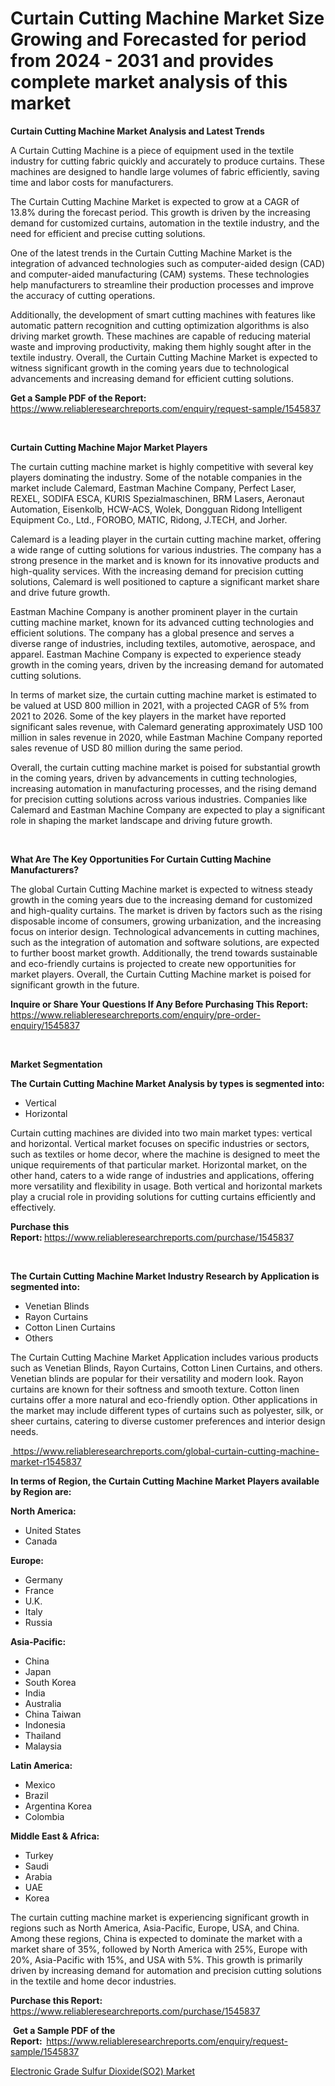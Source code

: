 <p><h1>Curtain Cutting Machine Market Size Growing and Forecasted for period from 2024 - 2031 and provides complete market analysis of this market</h1></p><p><strong>Curtain Cutting Machine Market Analysis and Latest Trends</strong></p>
<p><p>A Curtain Cutting Machine is a piece of equipment used in the textile industry for cutting fabric quickly and accurately to produce curtains. These machines are designed to handle large volumes of fabric efficiently, saving time and labor costs for manufacturers.</p><p>The Curtain Cutting Machine Market is expected to grow at a CAGR of 13.8% during the forecast period. This growth is driven by the increasing demand for customized curtains, automation in the textile industry, and the need for efficient and precise cutting solutions. </p><p>One of the latest trends in the Curtain Cutting Machine Market is the integration of advanced technologies such as computer-aided design (CAD) and computer-aided manufacturing (CAM) systems. These technologies help manufacturers to streamline their production processes and improve the accuracy of cutting operations. </p><p>Additionally, the development of smart cutting machines with features like automatic pattern recognition and cutting optimization algorithms is also driving market growth. These machines are capable of reducing material waste and improving productivity, making them highly sought after in the textile industry. Overall, the Curtain Cutting Machine Market is expected to witness significant growth in the coming years due to technological advancements and increasing demand for efficient cutting solutions.</p></p>
<p><strong>Get a Sample PDF of the Report:&nbsp;</strong> <a href="https://www.reliableresearchreports.com/enquiry/request-sample/1545837">https://www.reliableresearchreports.com/enquiry/request-sample/1545837</a></p>
<p>&nbsp;</p>
<p><strong>Curtain Cutting Machine Major Market Players</strong></p>
<p><p>The curtain cutting machine market is highly competitive with several key players dominating the industry. Some of the notable companies in the market include Calemard, Eastman Machine Company, Perfect Laser, REXEL, SODIFA ESCA, KURIS Spezialmaschinen, BRM Lasers, Aeronaut Automation, Eisenkolb, HCW-ACS, Wolek, Dongguan Ridong Intelligent Equipment Co., Ltd., FOROBO, MATIC, Ridong, J.TECH, and Jorher.</p><p>Calemard is a leading player in the curtain cutting machine market, offering a wide range of cutting solutions for various industries. The company has a strong presence in the market and is known for its innovative products and high-quality services. With the increasing demand for precision cutting solutions, Calemard is well positioned to capture a significant market share and drive future growth.</p><p>Eastman Machine Company is another prominent player in the curtain cutting machine market, known for its advanced cutting technologies and efficient solutions. The company has a global presence and serves a diverse range of industries, including textiles, automotive, aerospace, and apparel. Eastman Machine Company is expected to experience steady growth in the coming years, driven by the increasing demand for automated cutting solutions.</p><p>In terms of market size, the curtain cutting machine market is estimated to be valued at USD 800 million in 2021, with a projected CAGR of 5% from 2021 to 2026. Some of the key players in the market have reported significant sales revenue, with Calemard generating approximately USD 100 million in sales revenue in 2020, while Eastman Machine Company reported sales revenue of USD 80 million during the same period.</p><p>Overall, the curtain cutting machine market is poised for substantial growth in the coming years, driven by advancements in cutting technologies, increasing automation in manufacturing processes, and the rising demand for precision cutting solutions across various industries. Companies like Calemard and Eastman Machine Company are expected to play a significant role in shaping the market landscape and driving future growth.</p></p>
<p>&nbsp;</p>
<p><strong>What Are The Key Opportunities For Curtain Cutting Machine Manufacturers?</strong></p>
<p><p>The global Curtain Cutting Machine market is expected to witness steady growth in the coming years due to the increasing demand for customized and high-quality curtains. The market is driven by factors such as the rising disposable income of consumers, growing urbanization, and the increasing focus on interior design. Technological advancements in cutting machines, such as the integration of automation and software solutions, are expected to further boost market growth. Additionally, the trend towards sustainable and eco-friendly curtains is projected to create new opportunities for market players. Overall, the Curtain Cutting Machine market is poised for significant growth in the future.</p></p>
<p><strong>Inquire or Share Your Questions If Any Before Purchasing This Report:</strong> <a href="https://www.reliableresearchreports.com/enquiry/pre-order-enquiry/1545837">https://www.reliableresearchreports.com/enquiry/pre-order-enquiry/1545837</a></p>
<p>&nbsp;</p>
<p><strong>Market Segmentation</strong></p>
<p><strong>The Curtain Cutting Machine Market Analysis by types is segmented into:</strong></p>
<p><ul><li>Vertical</li><li>Horizontal</li></ul></p>
<p><p>Curtain cutting machines are divided into two main market types: vertical and horizontal. Vertical market focuses on specific industries or sectors, such as textiles or home decor, where the machine is designed to meet the unique requirements of that particular market. Horizontal market, on the other hand, caters to a wide range of industries and applications, offering more versatility and flexibility in usage. Both vertical and horizontal markets play a crucial role in providing solutions for cutting curtains efficiently and effectively.</p></p>
<p><strong>Purchase this Report:&nbsp;</strong><a href="https://www.reliableresearchreports.com/purchase/1545837">https://www.reliableresearchreports.com/purchase/1545837</a></p>
<p>&nbsp;</p>
<p><strong>The Curtain Cutting Machine Market Industry Research by Application is segmented into:</strong></p>
<p><ul><li>Venetian Blinds</li><li>Rayon Curtains</li><li>Cotton Linen Curtains</li><li>Others</li></ul></p>
<p><p>The Curtain Cutting Machine Market Application includes various products such as Venetian Blinds, Rayon Curtains, Cotton Linen Curtains, and others. Venetian blinds are popular for their versatility and modern look. Rayon curtains are known for their softness and smooth texture. Cotton linen curtains offer a more natural and eco-friendly option. Other applications in the market may include different types of curtains such as polyester, silk, or sheer curtains, catering to diverse customer preferences and interior design needs.</p></p>
<p><a href="https://www.reliableresearchreports.com/global-curtain-cutting-machine-market-r1545837">&nbsp;https://www.reliableresearchreports.com/global-curtain-cutting-machine-market-r1545837</a></p>
<p><strong>In terms of Region, the Curtain Cutting Machine Market Players available by Region are:</strong></p>
<p>
    <p> <strong> North America: </strong>
        <ul>
            <li>United States</li>
            <li>Canada</li>
        </ul>
        </p> 
    <p> <strong> Europe: </strong>
        <ul>
            <li>Germany</li>
            <li>France</li>
            <li>U.K.</li>
            <li>Italy</li>
            <li>Russia</li>
        </ul>
        </p> 
    <p> <strong> Asia-Pacific: </strong>
        <ul>
            <li>China</li>
            <li>Japan</li>
            <li>South Korea</li>
            <li>India</li>
            <li>Australia</li>
            <li>China Taiwan</li>
            <li>Indonesia</li>
            <li>Thailand</li>
            <li>Malaysia</li>
        </ul>
        </p> 
    <p> <strong> Latin America: </strong>
        <ul>
            <li>Mexico</li>
            <li>Brazil</li>
            <li>Argentina Korea</li>
            <li>Colombia</li>
        </ul>
        </p> 
    <p> <strong> Middle East & Africa: </strong>
        <ul>
            <li>Turkey</li>
            <li>Saudi</li>
            <li>Arabia</li>
            <li>UAE</li>
            <li>Korea</li>
        </ul>
    </p>
    </p>
<p><p>The curtain cutting machine market is experiencing significant growth in regions such as North America, Asia-Pacific, Europe, USA, and China. Among these regions, China is expected to dominate the market with a market share of 35%, followed by North America with 25%, Europe with 20%, Asia-Pacific with 15%, and USA with 5%. This growth is primarily driven by increasing demand for automation and precision cutting solutions in the textile and home decor industries.</p></p>
<p><strong>Purchase this Report: </strong><a href="https://www.reliableresearchreports.com/purchase/1545837">https://www.reliableresearchreports.com/purchase/1545837</a></p>
<p>&nbsp;<strong>Get a Sample PDF of the Report:&nbsp;&nbsp;</strong><a href="https://www.reliableresearchreports.com/enquiry/request-sample/1545837">https://www.reliableresearchreports.com/enquiry/request-sample/1545837</a></p>
<p><strong></strong></p>
<p><p><a href="https://spotless-saver-8fd.notion.site/Electronic-Grade-Sulfur-Dioxide-SO2-Market-Competitive-Analysis-Market-Trends-and-Forecast-to-203-053bef8aaf9a46eaa5568fef228bd4f9">Electronic Grade Sulfur Dioxide(SO2) Market</a></p></p>